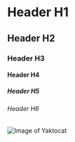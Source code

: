 # Header H1
## Header H2
### Header H3
#### Header H4
##### Header H5
###### Header H6

![Image of Yaktocat](https://octodex.github.com/images/yaktocat.png)
